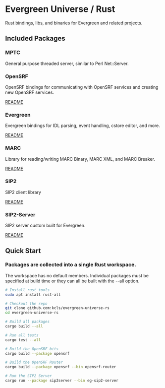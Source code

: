 # Evergreen Universe / Rust

Rust bindings, libs, and binaries for Evergreen and related projects.

## Included Packages

### MPTC

General purpose threaded server, similar to Perl Net::Server.

### OpenSRF

OpenSRF bindings for communicating with OpenSRF services and creating
new OpenSRF services.

[README](./opensrf/README.md)

### Evergreen

Evergreen bindings for IDL parsing, event handling, cstore editor, and more.

[README](./evergreen/README.md)

### MARC

Library for reading/writing MARC Binary, MARC XML, and MARC Breaker.

[README](./marc/README.md)

### SIP2

SIP2 client library

[README](./sip2/README.md)

### SIP2-Server

SIP2 server custom built for Evergreen.

[README](./sip2-server/README.md)

## Quick Start

### Packages are collected into a single Rust workspace.

The workspace has no default members.  Individual packages must be 
specified at build time or they can all be built with the --all option.

```sh
# Install rust tools 
sudo apt install rust-all

# Checkout the repo
git clone github.com:kcls/evergreen-universe-rs
cd evergreen-universe-rs

# Build all packages
cargo build --all

# Run all tests
cargo test --all

# Build the OpenSRF bits
cargo build --package opensrf

# Build the OpenSRF Router
cargo build --package opensrf --bin opensrf-router

# Run the SIP2 Server
cargo run --package sip2server --bin eg-sip2-server
```


